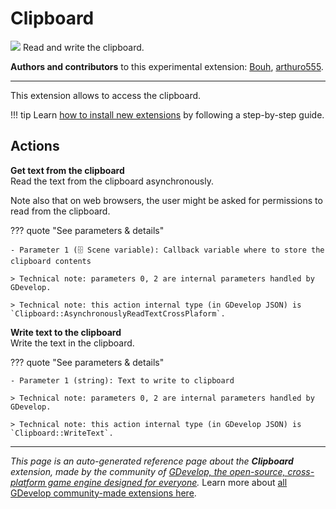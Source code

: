 # Clipboard

<img src="https://resources.gdevelop-app.com/assets/Icons/clipboard-text-multiple-outline.svg" class="extension-icon"></img>
Read and write the clipboard.

**Authors and contributors** to this experimental extension: [Bouh](https://gd.games/Bouh), [arthuro555](https://gd.games/arthuro555).

---

This extension allows to access the clipboard.

!!! tip
    Learn [how to install new extensions](/gdevelop5/extensions/search) by following a step-by-step guide.

## Actions

**Get text from the clipboard**  
Read the text from the clipboard asynchronously.   

Note also that on web browsers, the user might be asked for permissions to read from the clipboard.

??? quote "See parameters & details"

    - Parameter 1 (🗄️ Scene variable): Callback variable where to store the clipboard contents

    > Technical note: parameters 0, 2 are internal parameters handled by GDevelop.

    > Technical note: this action internal type (in GDevelop JSON) is `Clipboard::AsynchronouslyReadTextCrossPlaform`.

**Write text to the clipboard**  
Write the text in the clipboard.

??? quote "See parameters & details"

    - Parameter 1 (string): Text to write to clipboard

    > Technical note: parameters 0, 2 are internal parameters handled by GDevelop.

    > Technical note: this action internal type (in GDevelop JSON) is `Clipboard::WriteText`.




---

*This page is an auto-generated reference page about the **Clipboard** extension, made by the community of [GDevelop, the open-source, cross-platform game engine designed for everyone](https://gdevelop.io/).* Learn more about [all GDevelop community-made extensions here](/gdevelop5/extensions).
